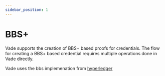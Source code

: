 ```yaml
---
sidebar_position: 1
---
```


# BBS+

Vade supports the creation of BBS+ based proofs for credentials. The flow for creating a BBS+ based credential requires multiple operations done in Vade directly.

Vade uses the bbs implemenation from [hyperledger](https://crates.io/crates/bbs)